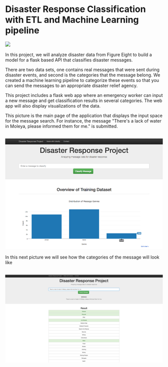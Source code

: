 <!DOCTYPE html>
<html>
<body>
 
<h1>Disaster Response Classification with ETL and Machine Learning pipeline</h1>

<img src="plots/covid_sk.jpg" width=%100 height=%100 class="center">


In this project, we will analyze disaster data from Figure Eight to build a model for a flask based API that classifies disaster messages.

There are two data sets, one contains real messages that were sent during disaster events, and second is the categories that the message belong. We created a machine learning pipeline to categorize these events so that you can send the messages to an appropriate disaster relief agency.

This project includes a flask web app where an emergency worker can input a new message and get classification results in several categories. The web app will also display visualizations of the data.

This picture is the main page of the application that displays the input space for the message search. For instance, the message "There's a lack of water in Moleya, please informed them for me." is submitted. 


<br />
<img src="main.png" width=%50 height=%50  class="center">
<br />


In this next picture we will see how the categories of the message will look like
<br />
<br />


<img src="search.png"  width=%50 height=%50 class="center">
<br />




</body>
</html>
